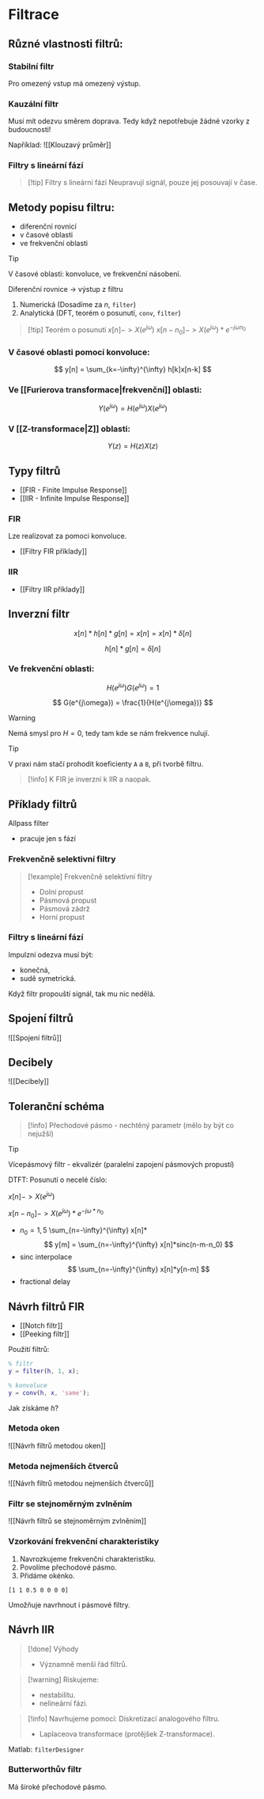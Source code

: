 # Filtrace
## Různé vlastnosti filtrů:

### Stabilní filtr
Pro omezený vstup má omezený výstup.

### Kauzální filtr
Musí mít odezvu směrem doprava. Tedy když nepotřebuje žádné vzorky z budoucnosti!

Například: 
![[Klouzavý průměr]]

### Filtry s lineární fází 
> [!tip] Filtry s lineární fází 
> Neupravují signál, pouze jej posouvají v čase.
## Metody popisu filtru:
- diferenční rovnicí
- v časové oblasti
- ve frekvenční oblasti 

> [!tip]
V časové oblasti: konvoluce, ve frekvenční násobení.

Diferenční rovnice -> výstup z filtru
1. Numerická (Dosadíme za $n$, `filter`)
2. Analytická (DFT, teorém o posunutí, `conv`, `filter`)

>[!tip] Teorém o posunutí
$x[n] -> X(e^{j\omega})$
$x[n-n_0] -> X(e^{j\omega})*e^{-j\omega n_0}$

### V časové oblasti pomocí konvoluce:
$$
y[n] = \sum_{k=-\infty}^{\infty} h[k]x[n-k]
$$

### Ve [[Furierova transformace|frekvenční]] oblasti:
$$
Y(e^{j\omega}) = H(e^{j\omega})X(e^{j\omega})
$$

### V [[Z-transformace|Z]] oblasti:
$$
Y(z) = H(z)X(z)
$$

## Typy filtrů
- [[FIR - Finite Impulse Response]]
- [[IIR - Infinite Impulse Response]]

### FIR
Lze realizovat za pomoci konvoluce.
- [[Filtry FIR příklady]]
### IIR
- [[Filtry IIR příklady]]

## Inverzní filtr
$$
x[n] * h[n] * g[n] = x[n] = x[n] * \delta[n]
$$

$$
h[n] * g[n] = \delta[n]
$$

### Ve frekvenční oblasti:
$$
H(e^{j\omega})G(e^{j\omega}) = 1
$$

$$
G(e^{j\omega}) = \frac{1}{H(e^{j\omega})}
$$
> [!warning]
> Nemá smysl pro $H = 0$, tedy tam kde se nám frekvence nulují.

> [!tip]
> V praxi nám stačí prohodit koeficienty `A` a `B`, při tvorbě filtru.

> [!info]
> K FIR je inverzní k IIR a naopak.

## Příklady filtrů

Allpass filter
- pracuje jen s fází

### Frekvenčně selektivní filtry
> [!example] Frekvenčně selektivní filtry
>- Dolní propust
>- Pásmová propust
>- Pásmová zádrž
>- Horní propust

### Filtry s lineární fází
Impulzní odezva musí být:
- konečná,
- sudě symetrická.

Když filtr propouští signál, tak mu nic nedělá.

## Spojení filtrů
![[Spojení filtrů]]

## Decibely
![[Decibely]]

## Toleranční schéma
> [!info]
> Přechodové pásmo - nechtěný parametr (mělo by být co nejužší)

> [!tip]
Vícepásmový filtr - ekvalizér
(paralelní zapojení pásmových propustí)

DTFT:
Posunutí o necelé číslo:

$x[n] -> X(e^{j\omega})$

$x[n-n_0] -> X(e^{j\omega})*e^{-j\omega*n_0}$
- $n_0 = 1,5$ 
\sum_{n=-\infty}^{\infty} 
x[n]*
$$
y[m] = \sum_{n=-\infty}^{\infty} 
x[n]*sinc(n-m-n_0)
$$
- sinc interpolace
$$
\sum_{n=-\infty}^{\infty} 
x[n]*y[n-m]
$$
- fractional delay


## Návrh filtrů FIR

- [[Notch filtr]]
- [[Peeking filtr]]

Použití filtrů:
```matlab
% filtr
y = filter(h, 1, x);
```

```matlab
% konvoluce
y = conv(h, x, 'same');
```

Jak získáme $h$?

### Metoda oken
![[Návrh filtrů metodou oken]]

### Metoda nejmenších čtverců
![[Návrh filtrů metodou nejmenších čtverců]]

### Filtr se stejnoměrným zvlněním
![[Návrh filtrů se stejnoměrným zvlněním]]

### Vzorkování frekvenční charakteristiky
1. Navrozkujeme frekvenčni charakteristiku.
2. Povolíme přechodové pásmo.
3. Přidáme okénko.
```
[1 1 0.5 0 0 0 0]
```

Umožňuje navrhnout i pásmové filtry.

## Návrh IIR
> [!done] Výhody
>- Významně menší řád filtrů.

> [!warning] Riskujeme: 
>- nestabilitu.
>- nelineární fázi.

> [!info] Navrhujeme pomocí:
> Diskretizací analogového filtru.
> - Laplaceova transformace (protějšek Z-transformace).

Matlab:
`filterDesigner`

### Butterworthův filtr
Má široké přechodové pásmo.


